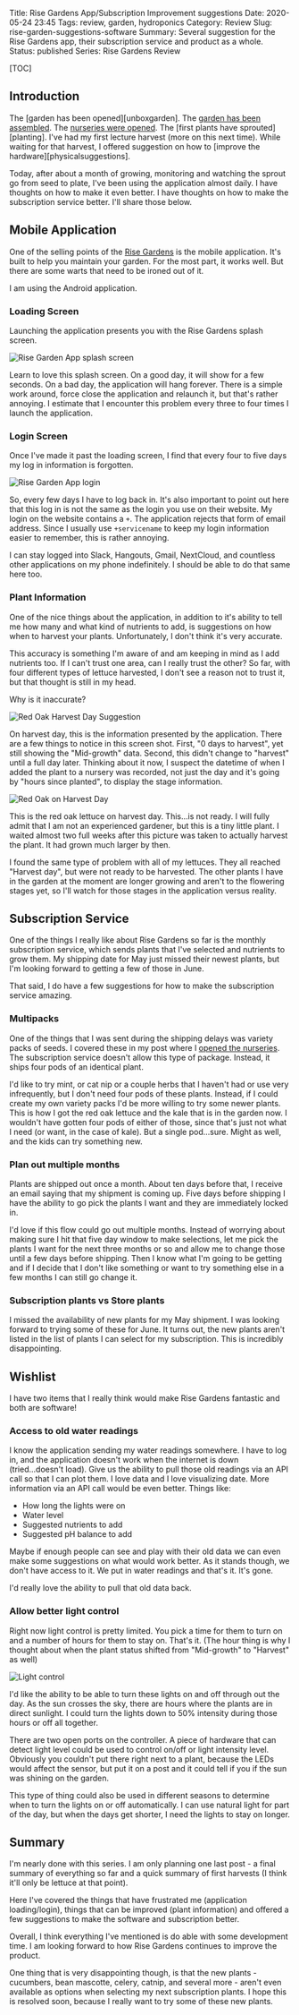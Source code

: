 Title: Rise Gardens App/Subscription Improvement suggestions
Date: 2020-05-24 23:45
Tags: review, garden, hydroponics
Category: Review
Slug: rise-garden-suggestions-software
Summary: Several suggestion for the Rise Gardens app, their subscription service and product as a whole.
Status: published
Series: Rise Gardens Review


[TOC]

## Introduction

The [garden has been opened][unboxgarden]. The [garden has been assembled][assemblegarden]. The [nurseries were
opened][unboxnurseries]. The [first plants have sprouted][planting]. I've had my first lecture harvest (more on
this next time). While waiting for that harvest, I offered suggestion on how to [improve the hardware][physicalsuggestions].

Today, after about a month of growing, monitoring and watching the sprout go from seed to plate, I've been
using the application almost daily. I have thoughts on how to make it even better. I have thoughts on how to make
the subscription service better. I'll share those below.

## Mobile Application

One of the selling points of the [Rise Gardens][risegardens] is the mobile application. It's built to
help you maintain your garden. For the most part, it works well. But there are some warts that need to
be ironed out of it.

I am using the Android application.

### Loading Screen

Launching the application presents you with the Rise Gardens splash screen.

![Rise Garden App splash screen][loading]

Learn to love this splash screen. On a good day, it will show for a few seconds. On a bad day, the application will
hang forever. There is a simple work around, force close the application and relaunch it, but that's rather annoying.
I estimate that I encounter this problem every three to four times I launch the application.

### Login Screen

Once I've made it past the loading screen, I find that every four to five days my log in information is forgotten.

![Rise Garden App login][login]

So, every few days I have to log back in. It's also important to point out here that this log in is not
the same as the login you use on their website. My login on the website contains a `+`. The application
rejects that form of email address. Since I usually use `+servicename` to keep my login information easier
to remember, this is rather annoying.

I can stay logged into Slack, Hangouts, Gmail, NextCloud, and countless other applications on my phone
indefinitely. I should be able to do that same here too.

### Plant Information

One of the nice things about the application, in addition to it's ability to tell me how many and what kind
of nutrients to add, is suggestions on how when to harvest your plants. Unfortunately, I don't think it's
very accurate.

This accuracy is something I'm aware of and am keeping in mind as I add nutrients too. If I can't trust one
area, can I really trust the other? So far, with four different types of lettuce harvested, I don't see a
reason not to trust it, but that thought is still in my head.

Why is it inaccurate?

![Red Oak Harvest Day Suggestion][redoakapp]

On harvest day, this is the information presented by the application. There are a few things to
notice in this screen shot. First, "0 days to harvest", yet still showing the "Mid-growth" data.
Second, this didn't change to "harvest" until a full day later. Thinking about it now, I suspect
the datetime of when I added the plant to a nursery was recorded, not just the day and it's going
by "hours since planted", to display the stage information.

![Red Oak on Harvest Day][redoak]

This is the red oak lettuce on harvest day. This...is not ready. I will fully admit that I am not
an experienced gardener, but this is a tiny little plant. I waited almost two full weeks after this
picture was taken to actually harvest the plant. It had grown much larger by then.

I found the same type of problem with all of my lettuces. They all reached "Harvest day", but
were not ready to be harvested. The other plants I have in the garden at the moment are
longer growing and aren't to the flowering stages yet, so I'll watch for those stages in the
application versus reality.

## Subscription Service

One of the things I really like about Rise Gardens so far is the monthly subscription service,
which sends plants that I've selected and nutrients to grow them. My shipping date for May
just missed their newest plants, but I'm looking forward to getting a few of those in June.

That said, I do have a few suggestions for how to make the subscription service amazing.

### Multipacks

One of the things that I was sent during the shipping delays was variety packs of seeds.
I covered these in my post where I [opened the nurseries][unboxnurseries]. The subscription
service doesn't allow this type of package. Instead, it ships four pods of an identical
plant.

I'd like to try mint, or cat nip or a couple herbs that I haven't had or use very infrequently,
but I don't need four pods of these plants. Instead, if I could create my own
variety packs I'd be more willing to try some newer plants. This is how I got the
red oak lettuce and the kale that is in the garden now. I wouldn't have gotten four
pods of either of those, since that's just not what I need (or want, in the case of kale). But a
single pod...sure. Might as well, and the kids can try something new.

### Plan out multiple months

Plants are shipped out once a month. About ten days before that, I receive an email saying
that my shipment is coming up. Five days before shipping I have the ability to go pick the
plants I want and they are immediately locked in.

I'd love if this flow could go out multiple months. Instead of worrying about making sure
I hit that five day window to make selections, let me pick the plants I want for the next three
months or so and allow me to change those until a few days before shipping. Then I know what I'm going
to be getting and if I decide that I don't like something or want to try something else in a
few months I can still go change it.

### Subscription plants vs Store plants

I missed the availability of new plants for my May shipment. I was looking forward to trying some of
these for June. It turns out, the new plants aren't listed in the list of plants I can
select for my subscription. This is incredibly disappointing.

## Wishlist

I have two items that I really think would make Rise Gardens fantastic and both are software!

### Access to old water readings

I know the application sending my water readings somewhere. I have to log in, and the
application doesn't work when the internet is down (tried...doesn't load). Give us the ability
to pull those old readings via an API call so that I can plot them. I love data and I love
visualizing date. More information via an API call would be even better. Things like:

 - How long the lights were on
 - Water level
 - Suggested nutrients to add
 - Suggested pH balance to add

Maybe if enough people can see and play with their old data we can even make some suggestions
on what would work better. As it stands though, we don't have access to it. We put in water readings
and that's it. It's gone.

I'd really love the ability to pull that old data back.

### Allow better light control

Right now light control is pretty limited. You pick a time for them to turn on and a number
of hours for them to stay on. That's it. (The hour thing is why I thought about when the
plant status shifted from "Mid-growth" to "Harvest" as well)

![Light control][lights]

I'd like the ability to be able to turn these lights on and off through out the day. As the sun
crosses the sky, there are hours where the plants are in direct sunlight. I could turn the lights
down to 50% intensity during those hours or off all together.

There are two open ports on the controller. A piece of hardware that can detect light level
could be used to control on/off or light intensity level. Obviously you couldn't put there right next
to a plant, because the LEDs would affect the sensor, but put it on a post and it could tell if you if
the sun was shining on the garden.

This type of thing could also be used in different seasons to determine when to turn the lights on
or off automatically. I can use natural light for part of the day, but when the days get shorter, I need the
lights to stay on longer.

## Summary

I'm nearly done with this series. I am only planning one last post - a final summary of everything
so far and a quick summary of first harvests (I think it'll only be lettuce at that point).

Here I've covered the things that have frustrated me (application loading/login), things that
can be improved (plant information) and offered a few suggestions to make the software and subscription better.

Overall, I think everything I've mentioned is do able with some development time. I am looking forward to
how Rise Gardens continues to improve the product.

One thing that is very disappointing though, is that the new plants - cucumbers, bean mascotte, celery, catnip, and
several more - aren't even available as options when selecting my next subscription plants. I hope this is
resolved soon, because I really want to try some of these new plants.


 [risegardens]: https://risegardens.com/
 [unboxgardens]: {filename}2020_04_22_rise_garden_unbox.md
 [unboxnurseries]: {filename}2020_04_24_nursery_unbox.md
 [assemblegarden]: {filename}2020_04_26_assembling_garden.md
 [loading]: {attach}images/garden/6_app_suggestions/riseapp-loading.png
 [login]: {attach}images/garden/6_app_suggestions/riseapp-login.png
 [redoakapp]: {attach}images/garden/6_app_suggestions/redoak-harvest-day-app.png
 [redoak]: {attach}images/garden/6_app_suggestions/redoak-harvest-day.jpg
 [lights]: {attach}images/garden/6_app_suggestions/light-schedule.png
